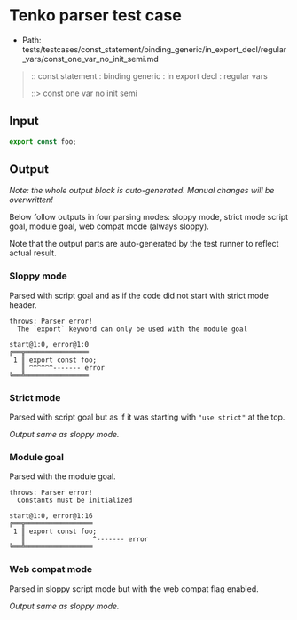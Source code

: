 # Tenko parser test case

- Path: tests/testcases/const_statement/binding_generic/in_export_decl/regular_vars/const_one_var_no_init_semi.md

> :: const statement : binding generic : in export decl : regular vars
>
> ::> const one var no init semi

## Input

`````js
export const foo;
`````

## Output

_Note: the whole output block is auto-generated. Manual changes will be overwritten!_

Below follow outputs in four parsing modes: sloppy mode, strict mode script goal, module goal, web compat mode (always sloppy).

Note that the output parts are auto-generated by the test runner to reflect actual result.

### Sloppy mode

Parsed with script goal and as if the code did not start with strict mode header.

`````
throws: Parser error!
  The `export` keyword can only be used with the module goal

start@1:0, error@1:0
╔══╦════════════════
 1 ║ export const foo;
   ║ ^^^^^^------- error
╚══╩════════════════

`````

### Strict mode

Parsed with script goal but as if it was starting with `"use strict"` at the top.

_Output same as sloppy mode._

### Module goal

Parsed with the module goal.

`````
throws: Parser error!
  Constants must be initialized

start@1:0, error@1:16
╔══╦═════════════════
 1 ║ export const foo;
   ║                 ^------- error
╚══╩═════════════════

`````


### Web compat mode

Parsed in sloppy script mode but with the web compat flag enabled.

_Output same as sloppy mode._
